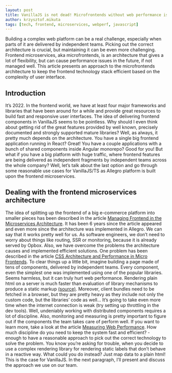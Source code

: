 ```yaml
---
layout: post
title: VanillaJS is not dead! Microfrontends without web performance issues.
author: krzysztof.mikuta
tags: [tech, frontend, microservices, webperf, javascript]
---
```

Building a complex web platform can be a real challenge, especially when parts of it are delivered by independent teams.
Picking out the correct architecture is crucial, but maintaining it can be even more challenging.
Frontend microservices, aka microfrontends, is an architecture that gives a lot of flexibility,
but can cause performance issues in the future, if not managed well. This article presents an approach to the
microfrontends architecture to keep the frontend technology stack efficient based on the complexity of user interface.

## Introduction
It’s 2022. In the frontend world, we have at least four major frameworks and libraries that have been around for a while
and provide great resources to build fast and responsive user interfaces. The idea of delivering frontend components in
VanillaJS seems to be pointless. Why should I even think about getting rid of the great features provided by well known,
precisely documented and strongly supported mature libraries? Well, as always, it pretty much depends on
the architecture. You have a single big frontend application running in React? Great! You have a couple applications
with a bunch of shared components inside Angular monorepo? Good for you! But what if you have a big platform with
huge traffic, where frontend features are being delivered as independent fragments by independent teams across
the whole company? Well, let’s talk about the last option and go through some reasonable use cases for VanillaJS/TS
as Allegro platform is built upon the frontend microservices.

## Dealing with the frontend microservices architecture
The idea of splitting up the frontend of a big e-commerce platform into smaller pieces has been described in the article
[Managing Frontend in the Microservices Architecture](https://blog.allegro.tech/2016/03/Managing-Frontend-in-the-microservices-architecture.html).
It has been 6 years since the article appeared and even more since the architecture was implemented in Allegro.
We can say that it works pretty well for us. As software engineers, we don’t need to worry about things like routing,
SSR or monitoring, because it is already served by Opbox. Also, we have overcome the problems the architecture causes
and implemented efficient solutions. One problem has been described in the article
[CSS Architecture and Performance in Micro Frontends](https://blog.allegro.tech/2021/07/css-architecture-and-performance-of-micro-frontends.html).
To clear things up a little bit, imagine building a page made of tens of components, delivered by independent teams.
Every component, even the simplest one was implemented using one of the popular libraries. Seems harmless, but it can
truly hurt web performance. Rendering plain html on a server is much faster than evaluation of library mechanisms
to produce a static markup [(source)](https://allegro.pl). Moreover, client bundles need to be fetched in a browser,
but they are pretty heavy as they include not only the custom code, but the libraries’ code as well…
It’s going to take even more time when the internet connection is weak (try setting up throttling in the dev tools).
Well, undeniably working with distributed components requires a lot of discipline. Also, monitoring and measuring is
pretty important to figure out if the components the team takes care of perform well. If you want to learn more,
take a look at the article [Measuring Web Performance](https://blog.allegro.tech/2021/06/measuring-web-performance.html).
How much discipline do you need to keep the system fast and efficient? - enough to have a reasonable approach to pick
out the correct technology to solve the problem. You know you’re asking for trouble, when you decide to use a complex
rendering library for rendering static labels that don’t behave in a reactive way. What could you do instead?
Just map data to a plain html! This is the case for VanillaJS. In the next paragraph, I’ll present and discuss
the approach we use on our team.
